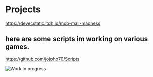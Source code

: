 # Projects
https://devecstatic.itch.io/mob-mall-madness

## here are some scripts im working on various games.
https://github.com/jojoho70/Scripts



![Work In progress](https://github.com/jojoho70/JosephHodes/blob/master/Images/workinprogres.gif)

